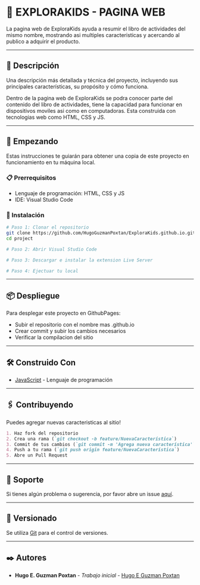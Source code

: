 # 📌 EXPLORAKIDS - PAGINA WEB

La pagina web de ExploraKids ayuda a resumir el libro de actividades del mismo nombre, mostrando
asi multiples caracteristicas y acercando al publico a adquirir el producto.

---

## 🧠 Descripción

Una descripción más detallada y técnica del proyecto, incluyendo sus principales características, su propósito y cómo funciona.

Dentro de la pagina web de ExploraKids se podra conocer parte del contenido del libro de actividades, tiene la capacidad para funcionar
en dispositivos moviles asi como en computadoras. Esta construida con tecnologias web como HTML, CSS y JS.

---

## 🚀 Empezando

Estas instrucciones te guiarán para obtener una copia de este proyecto en funcionamiento en tu máquina local.

### 📋 Prerrequisitos

- Lenguaje de programación: HTML, CSS y JS
- IDE: Visual Studio Code

### 🔧 Instalación

```bash
# Paso 1: Clonar el repositorio
git clone https://github.com/HugoGuzmanPoxtan/ExploraKids.github.io.git
cd project

# Paso 2: Abrir Visual Studio Code

# Paso 3: Descargar e instalar la extension Live Server

# Paso 4: Ejectuar tu local

```

---

## 📦 Despliegue

Para desplegar este proyecto en GithubPages:

- Subir el repositorio con el nombre mas .github.io
- Crear commit y subir los cambios necesarios
- Verificar la compilacion del sitio

---

## 🛠️ Construido Con

- [JavaScript](https://developer.mozilla.org/es/docs/Web/JavaScript) - Lenguaje de programación

---

## 🖇️ Contribuyendo

Puedes agregar nuevas caracteristicas al sitio!

```md
1. Haz fork del repositorio
2. Crea una rama (`git checkout -b feature/NuevaCaracterística`)
3. Commit de tus cambios (`git commit -m 'Agrega nueva característica'`)
4. Push a tu rama (`git push origin feature/NuevaCaracterística`)
5. Abre un Pull Request
```

---
## 🛟 Soporte

Si tienes algún problema o sugerencia, por favor abre un issue [aquí](https://github.com/HugoGuzmanPoxtan/ExploraKids.github.io/issues).

---

## 📌 Versionado

Se utiliza [Git](https://git-scm.com) para el control de versiones.

---

## ✒️ Autores

- **Hugo E. Guzman Poxtan** - _Trabajo inicial_ - [Hugo E Guzman Poxtan](https://github.com/HugoGuzmanPoxtan)

